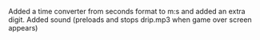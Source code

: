 Added a time converter from seconds format to m:s and added an extra digit.
Added sound (preloads and stops drip.mp3 when game over screen appears)
